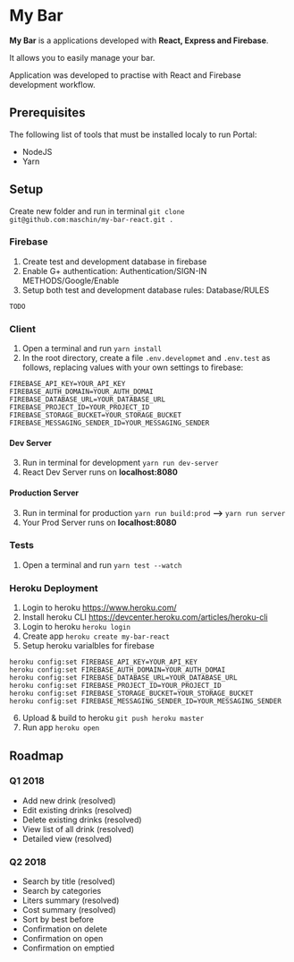 # My Bar
**My Bar** is a applications developed with **React, Express and Firebase**. 

It allows you to easily manage your bar.

Application was developed to practise with React and Firebase development workflow.

## Prerequisites
The following list of tools that must be installed localy to run Portal:

* NodeJS
* Yarn

## Setup

Create new folder and run in terminal `git clone git@github.com:maschin/my-bar-react.git .`

### Firebase 
1. Create test and development database in firebase
2. Enable G+ authentication: Authentication/SIGN-IN METHODS/Google/Enable
3. Setup both test and development database rules: Database/RULES

```
TODO
```

### Client
1. Open a terminal and run `yarn install`
2. In the root directory, create a file `.env.developmet` and `.env.test` as follows, replacing values with your own settings to firebase:

```
FIREBASE_API_KEY=YOUR_API_KEY
FIREBASE_AUTH_DOMAIN=YOUR_AUTH_DOMAI
FIREBASE_DATABASE_URL=YOUR_DATABASE_URL
FIREBASE_PROJECT_ID=YOUR_PROJECT_ID
FIREBASE_STORAGE_BUCKET=YOUR_STORAGE_BUCKET
FIREBASE_MESSAGING_SENDER_ID=YOUR_MESSAGING_SENDER 
```
#### Dev Server
3. Run in terminal for development `yarn run dev-server`
4. React Dev Server runs on **localhost:8080**
#### Production Server  
3. Run in terminal for production `yarn run build:prod` **-->** `yarn run server`
4. Your Prod Server runs on **localhost:8080**

### Tests
1. Open a terminal and run `yarn test --watch`

### Heroku Deployment
1. Login to heroku https://www.heroku.com/
2. Install heroku CLI https://devcenter.heroku.com/articles/heroku-cli
3. Login to heroku `heroku login`
4. Create app `heroku create my-bar-react`
5. Setup heroku varialbles for firebase
```
heroku config:set FIREBASE_API_KEY=YOUR_API_KEY
heroku config:set FIREBASE_AUTH_DOMAIN=YOUR_AUTH_DOMAI
heroku config:set FIREBASE_DATABASE_URL=YOUR_DATABASE_URL
heroku config:set FIREBASE_PROJECT_ID=YOUR_PROJECT_ID
heroku config:set FIREBASE_STORAGE_BUCKET=YOUR_STORAGE_BUCKET
heroku config:set FIREBASE_MESSAGING_SENDER_ID=YOUR_MESSAGING_SENDER
```
6. Upload & build to heroku `git push heroku master`
7. Run app `heroku open`

## Roadmap
### Q1 2018
* Add new drink (resolved)
* Edit existing drinks (resolved)
* Delete existing drinks (resolved)
* View list of all drink (resolved)
* Detailed view (resolved)

### Q2 2018
* Search by title (resolved)
* Search by categories
* Liters summary (resolved)
* Cost summary (resolved)
* Sort by best before
* Confirmation on delete
* Confirmation on open
* Confirmation on emptied

